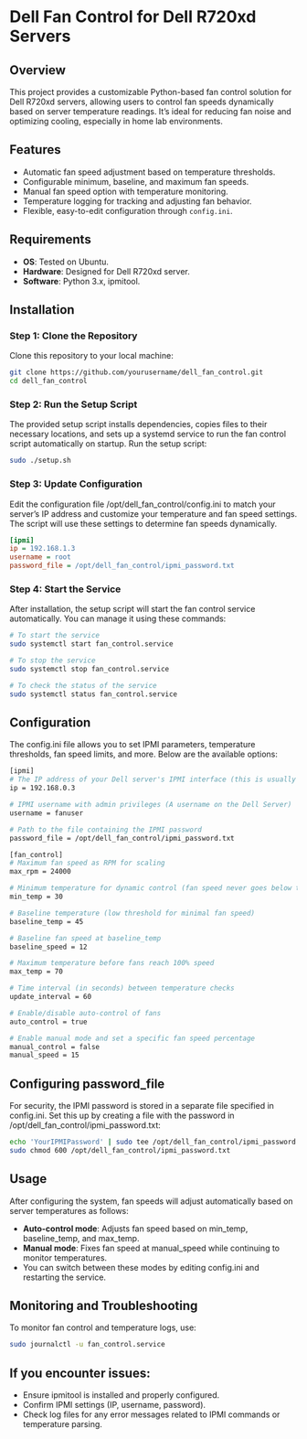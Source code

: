 # Dell Fan Control for Dell R720xd Servers

## Overview
This project provides a customizable Python-based fan control solution for Dell R720xd servers, allowing users to control fan speeds dynamically based on server temperature readings. It’s ideal for reducing fan noise and optimizing cooling, especially in home lab environments.

## Features
- Automatic fan speed adjustment based on temperature thresholds.
- Configurable minimum, baseline, and maximum fan speeds.
- Manual fan speed option with temperature monitoring.
- Temperature logging for tracking and adjusting fan behavior.
- Flexible, easy-to-edit configuration through `config.ini`.

## Requirements
- **OS**: Tested on Ubuntu.
- **Hardware**: Designed for Dell R720xd server.
- **Software**: Python 3.x, ipmitool.

## Installation

### Step 1: Clone the Repository
Clone this repository to your local machine:
```bash
git clone https://github.com/yourusername/dell_fan_control.git
cd dell_fan_control
```

### Step 2: Run the Setup Script
The provided setup script installs dependencies, copies files to their necessary locations, and sets up a systemd service to run the fan control script automatically on startup.
Run the setup script:
```bash
sudo ./setup.sh
```

### Step 3: Update Configuration
Edit the configuration file /opt/dell_fan_control/config.ini to match your server’s IP address and customize your temperature and fan speed settings. The script will use these settings to determine fan speeds dynamically.
```ini
[ipmi]
ip = 192.168.1.3
username = root
password_file = /opt/dell_fan_control/ipmi_password.txt
```

### Step 4: Start the Service
After installation, the setup script will start the fan control service automatically. You can manage it using these commands:
```bash
# To start the service
sudo systemctl start fan_control.service

# To stop the service
sudo systemctl stop fan_control.service

# To check the status of the service
sudo systemctl status fan_control.service
```

## Configuration
The config.ini file allows you to set IPMI parameters, temperature thresholds, fan speed limits, and more. Below are the available options:
```bash
[ipmi]
# The IP address of your Dell server's IPMI interface (this is usually the iDrac IP)
ip = 192.168.0.3

# IPMI username with admin privileges (A username on the Dell Server)
username = fanuser

# Path to the file containing the IPMI password
password_file = /opt/dell_fan_control/ipmi_password.txt

[fan_control]
# Maximum fan speed as RPM for scaling
max_rpm = 24000

# Minimum temperature for dynamic control (fan speed never goes below this point)
min_temp = 30

# Baseline temperature (low threshold for minimal fan speed)
baseline_temp = 45

# Baseline fan speed at baseline_temp
baseline_speed = 12

# Maximum temperature before fans reach 100% speed
max_temp = 70

# Time interval (in seconds) between temperature checks
update_interval = 60

# Enable/disable auto-control of fans
auto_control = true

# Enable manual mode and set a specific fan speed percentage
manual_control = false
manual_speed = 15
```

## Configuring password_file
For security, the IPMI password is stored in a separate file specified in config.ini. Set this up by creating a file with the password in /opt/dell_fan_control/ipmi_password.txt:
```bash
echo 'YourIPMIPassword' | sudo tee /opt/dell_fan_control/ipmi_password.txt
sudo chmod 600 /opt/dell_fan_control/ipmi_password.txt
```

## Usage
After configuring the system, fan speeds will adjust automatically based on server temperatures as follows:

- **Auto-control mode**: Adjusts fan speed based on min_temp, baseline_temp, and max_temp.
- **Manual mode**: Fixes fan speed at manual_speed while continuing to monitor temperatures.
- You can switch between these modes by editing config.ini and restarting the service.

## Monitoring and Troubleshooting
To monitor fan control and temperature logs, use:
```bash
sudo journalctl -u fan_control.service
```

## If you encounter issues:
- Ensure ipmitool is installed and properly configured.
- Confirm IPMI settings (IP, username, password).
- Check log files for any error messages related to IPMI commands or temperature parsing.
